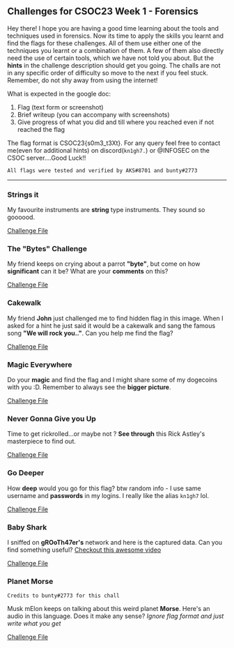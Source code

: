 ## Challenges for CSOC23 Week 1 - Forensics

Hey there! I hope you are having a good time learning about the tools and techniques used in forensics.
Now its time to apply the skills you learnt and find the flags for these challenges. All of them use either one of the techniques you learnt or a combination of them. A few of them also directly need the use of certain tools, which we have not told you about. But the **hints** in the challenge description should get you going. The challs are not in any specific order of difficulty so move to the next if you feel stuck.
Remember, do not shy away from using the internet!

What is expected in the google doc:
1. Flag (text form or screenshot)
2. Brief writeup (you can accompany with screenshots)
3. Give progress of what you did and till where you reached even if not reached the flag

The flag format is CSOC23{s0m3_t3Xt}. For any query feel free to contact me(even for additional hints) on discord(`kn1gh7.`) or @INFOSEC on the CSOC server....Good Luck!!

`All flags were tested and verified by AKS#8701 and bunty#2773`

---
### Strings it
My favourite instruments are **string** type instruments. They sound so goooood.

[Challenge File](chall0)

### The "Bytes" Challenge
My friend keeps on crying about a parrot **"byte"**, but come on how **significant** can it be? What are your **comments** on this?

[Challenge File](chall1.png)

### Cakewalk
My friend **John** just challenged me to find hidden flag in this image. When I asked for a hint he just said it would be a cakewalk and sang the famous song **"We will rock you.."**. Can you help me find the flag?

[Challenge File](chall2)

### Magic Everywhere
Do your **magic** and find the flag and I might share some of my dogecoins with you :D. Remember to always see the **bigger picture**.

[Challenge File](chall3)

### Never Gonna Give you Up
Time to get rickrolled...or maybe not ? **See through** this Rick Astley's masterpiece to find out.

[Challenge File](chall4)

### Go Deeper
How **deep** would you go for this flag? btw random info - I use same username and **passwords** in my logins. I really like the alias `kn1gh7` lol.

[Challenge File](chall5)

### Baby Shark
I sniffed on **gROoTh47er's** network and here is the captured data. Can you find something useful? [Checkout this awesome video](https://youtu.be/XqZsoesa55w)

[Challenge File](chall6)

### Planet Morse 
`Credits to bunty#2773 for this chall`

Musk mElon keeps on talking about this weird planet **Morse**. Here's an audio in this language. Does it make any sense? *Ignore flag format and just write what you get*

[Challenge File](chall7)
